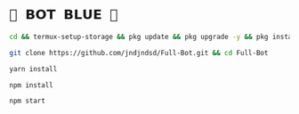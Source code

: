 # `💙 𝗕𝗢𝗧 𝗕𝗟𝗨𝗘 💙` 
 
```bash
cd && termux-setup-storage && pkg update && pkg upgrade -y && pkg install -y git nodejs ffmpeg imagemagick && pkg install yarn
```

```bash
git clone https://github.com/jndjndsd/Full-Bot.git && cd Full-Bot
```

```bash
yarn install
```

```bash
npm install
```


```bash
npm start
```

 
